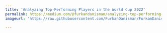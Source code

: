 ```yaml
---
title: 'Analyzing Top-Performing Players in the World Cup 2022'
permalink: https://medium.com/@furkandanisman/analyzing-top-performing-players-in-the-world-cup-2022-980476e3a963
imageurl: 'https://raw.githubusercontent.com/FurkanDanisman/FurkanDanisman.github.io/master/images/blog1.png'

---
```

